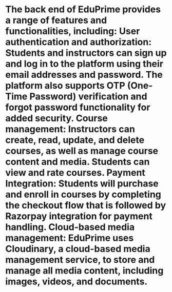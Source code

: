 # The back end of EduPrime provides a range of features and functionalities, including:  User authentication and authorization: Students and instructors can sign up and log in to the platform using their email addresses and password. The platform also supports OTP (One-Time Password) verification and forgot password functionality for added security.  Course management: Instructors can create, read, update, and delete courses, as well as manage course content and media. Students can view and rate courses.  Payment Integration: Students will purchase and enroll in courses by completing the checkout flow that is followed by Razorpay integration for payment handling.  Cloud-based media management: EduPrime uses Cloudinary, a cloud-based media management service, to store and manage all media content, including images, videos, and documents.
